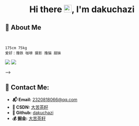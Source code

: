 <!-- ![women dot code be]() -->

<!-- 标题 + 个人描述, emoji 取自: http://emojihomepage.com -->

<p align="center">
  <h1 height="200px" align="center">
    Hi there <img src="https://cdn.jsdelivr.net/gh/MaleWeb/picture/images/techblog/hi.gif" width="25">, I'm dakuchazi

<!-- 

## ⭐️ My GitHub Stats

-->

<!-- <img align="center" alt="guokaigdg's github stats" src="https://github-readme-stats.vercel.app/api?username=guokaigdg&show_icons=true&theme=tokyonight&count_private=true"> 
<img width="227" alt="hello!" align="left" src="https://media1.tenor.com/images/72c9b849aa10b222371ebb99a6b1896a/tenor.gif"/> 
-->

<!-- 
 [![guokaigdg's GitHub | Stats](https://stats.quine.sh/guokaigdg/github?theme=dark)](https://quine.sh?utm_source=widgets&utm_campaign=guokaigdg)

-->

<!-- 关于我 -->

## 🎉 About Me

<br />

    175cm 75kg
    爱好：撸铁 咖啡 摄影 撸猫 甜妹



<!-- 

## 🚌 My GitHub Contributions

-->



<!-- 

<!--![](https://raw.githubusercontent.com/guokaigdg/githubSNK/output/github-contribution-grid-snake.svg)  -->

![](https://github-readme-stats.vercel.app/api?username=guokaigdg&theme=tokyonight&hide_border=false&include_all_commits=true&count_private=false)
![](https://github-readme-streak-stats.herokuapp.com/?user=guokaigdg&theme=tokyonight&hide_border=false)



-->

## 💬 Contact Me:

- **📬 Email:** [2320818066@qq.com](230818066@qq.com)
- **🚀 CSDN:** [大苦茶籽](https://blog.csdn.net/x2320818066)
- **🐙 Github:** [dakuchazi](https://github.com/dakuchazi)  
- **💰 掘金:** [大苦茶籽](https://juejin.cn/user/3057075796054328)
